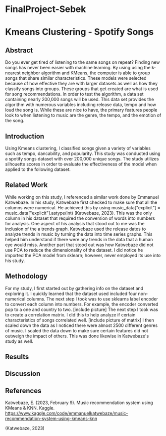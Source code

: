 # FinalProject-Sebek

# Kmeans Clustering - Spotify Songs
## Abstract
Do you ever get tired of listening to the same songs on repeat? Finding new songs has never been easier with machine learning. By using using the k-nearest neighbor algorithm and KMeans, the computer is able to group songs that share similar characteristics. These models were selected because of how effective they are with larger datasets as well as how they classify songs into groups. These groups that get created are what is used for song recommendations. In order to test the algorithm, a data set containing nearly 200,000 songs will be used. This data set provides the algorithm with numerous variables including release data, tempo and how loud the song is. While these are nice to have, the primary features people look to when listening to music are the genre, the tempo, and the emotion of the song. 

## Introduction
Using Kmeans clustering, I classified songs given a variety of variables such as tempo, dancability, and popularity. This study was conducted using a spotify songs dataset with over 200,000 unique songs. The study utilizes silhouette scores in order to evaluate the effectiveness of the model when applied to the following dataset. 

## Related Work
While working on this study, I referenced a similar work done by Emmanuel Katwebaze. In his study, Katwebaze first checked to make sure that all the columns were numerical. He achieved this by using music_data["explicit"] = music_data["explicit"].astype(int) (Katwebaze, 2023). This was the only column in his dataset that required the conversion of words into numbers for analysis. One aspect of his analysis that stood out to me was the inclusion of the a trends graph. Katwebaze used the release dates to analyze trends in music by turning the data into time series graphs. This helped him understand if there were any trends in the data that a human eye would miss. Another part that stood out was how Katwebaze did not use PCA to reduce the dimensionality of the dataset. I did notice he imported the PCA model from sklearn; however, never employed its use into his study.

## Methodology
For my study, I first started out by gathering info on the dataset and exploring it. I quickly learned that the dataset used included four non-numerical columns. The next step I took was to use sklearns label encoder to convert each column into numbers. For example, the encoder converted pop to a one and country to two. [include picture]
The next step I took was to create a correlation matrix. I did this to help analyze if certain characteristics of songs correlated well. [include picture of matrix]
I then scaled down the data as I noticed there were almost 2500 different genres of music. I scaled the data down to make sure certain features did not outweigh the impact of others. This was done likewise in Katwebaze's study as well. 

## Results


## Discussion


## References
Katwebaze, E. (2023, February 9). Music recommendation system using KMeans & KNN. Kaggle. https://www.kaggle.com/code/emmanuelkatwebaze/music-recommendation-system-using-kmeans-knn 

(Katwebaze, 2023)

